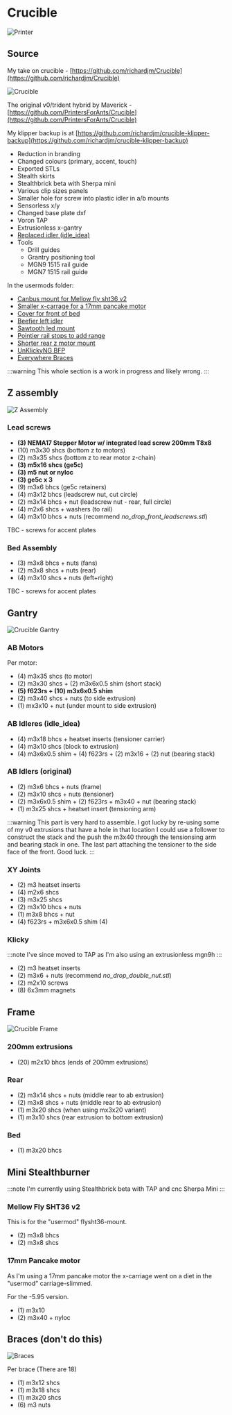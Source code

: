 # Crucible

![Printer](../static/img/crucible/printer.jpg)

## Source

My take on crucible - [https://github.com/richardjm/Crucible](https://github.com/richardjm/Crucible)

![Crucible](../static/img/crucible/crucible.png)

The original v0/trident hybrid by Maverick - [https://github.com/PrintersForAnts/Crucible](https://github.com/PrintersForAnts/Crucible)

My klipper backup is at [https://github.com/richardjm/crucible-klipper-backup](https://github.com/richardjm/crucible-klipper-backup)

- Reduction in branding
- Changed colours (primary, accent, touch)
- Exported STLs
- Stealth skirts
- Stealthbrick beta with Sherpa mini
- Various clip sizes panels
- Smaller hole for screw into plastic idler in a/b mounts
- Sensorless x/y
- Changed base plate dxf
- Voron TAP
- Extrusionless x-gantry
- [Replaced idler (idle_idea)](https://github.com/richardjm/Crucible/tree/main/Usermods/richardjm/idle_idea)
- Tools
  - Drill guides
  - Grantry positioning tool
  - MGN9 1515 rail guide
  - MGN7 1515 rail guide

In the usermods folder:

- [Canbus mount for Mellow fly sht36 v2](https://github.com/richardjm/Crucible/tree/main/Usermods/richardjm/flysht36-mount)
- [Smaller x-carrage for a 17mm pancake motor](https://github.com/richardjm/Crucible/tree/main/Usermods/richardjm/carriage-slimmed)
- [Cover for front of bed](https://github.com/richardjm/Crucible/tree/main/Usermods/richardjm/frond-bed-cover)
- [Beefier left idler](https://github.com/richardjm/Crucible/tree/main/Usermods/richardjm/idler_beefy)
- [Sawtooth led mount](https://github.com/richardjm/Crucible/tree/main/Usermods/richardjm/leds)
- [Pointier rail stops to add range](https://github.com/richardjm/Crucible/tree/main/Usermods/richardjm/pointy-stop)
- [Shorter rear z motor mount](https://github.com/richardjm/Crucible/tree/main/Usermods/richardjm/short-rear-z)
- [UnKlickyNG BFP](https://github.com/richardjm/Crucible/tree/main/Usermods/richardjm/UnKlickyNG)
- [Everywhere Braces](https://github.com/richardjm/Crucible/tree/main/Usermods/richardjm/everywhere-brace)

:::warning
This whole section is a work in progress and likely wrong.
:::


## Z assembly

![Z Assembly](../static/img/crucible/z-asembly.png)

### Lead screws

- **(3) NEMA17 Stepper Motor w/ integrated lead screw 200mm T8x8**
- (10) m3x30 shcs (bottom z to motors)
- (2) m3x35 shcs (bottom z to rear motor z-chain)
- **(3) m5x16 shcs (ge5c)**
- **(3) m5 nut or nyloc**
- **(3) ge5c x 3**
- (9) m3x6 bhcs (ge5c retainers)
- (4) m3x12 bhcs (leadscrew nut, cut circle)
- (2) m3x14 bhcs + nut (leadscrew nut - rear, full circle)
- (4) m2x6 shcs + washers (to rail)
- (4) m3x10 bhcs + nuts (recommend _no_drop_front_leadscrews.stl_)

TBC - screws for accent plates

### Bed Assembly

- (3) m3x8 bhcs + nuts (fans)
- (2) m3x8 shcs + nuts (rear)
- (4) m3x10 shcs + nuts (left+right)

TBC - screws for accent plates

## Gantry

![Crucible Gantry](../static/img/crucible/gantry.png)

### AB Motors

Per motor:

- (4) m3x35 shcs (to motor)
- (2) m3x30 shcs + (2) m3x6x0.5 shim (short stack)
- **(5) f623rs + (10) m3x6x0.5 shim**
- (2) m3x40 shcs + nuts (to side extrusion)
- (1) mx3x10 + nut (under mount to side extrusion)

### AB Idleres (idle_idea)

- (4) m3x18 bhcs + heatset inserts (tensioner carrier)
- (4) m3x10 shcs (block to extrusion)
- (4) m3x6x0.5 shim + (4) f623rs + (2) m3x16 + (2) nut (bearing stack)

### AB Idlers (original)

- (2) m3x6 bhcs + nuts (frame)
- (2) m3x10 shcs + nuts (tensioner)
- (2) m3x6x0.5 shim + (2) f623rs + m3x40 + nut (bearing stack)
- (1) m3x25 shcs + heatset insert (tensioning arm)

:::warning
This part is very hard to assemble. I got lucky by re-using some of my v0
extrusions that have a hole in that location I could use a follower to
construct the stack and the push the m3x40 through the tensionsing arm and
bearing stack in one.
The last part attaching the tensioner to the side face of the front.
Good luck.
:::

### XY Joints

- (2) m3 heatset inserts
- (4) m2x6 shcs
- (3) m3x25 shcs
- (2) m3x10 bhcs + nuts
- (1) m3x8 bhcs + nut
- (4) f623rs + m3x6x0.5 shim (4)

### Klicky

:::note
I've since moved to TAP as I'm also using an extrusionless mgn9h
:::

- (2) m3 heatset inserts
- (2) m3x6 + nuts (recommend _no_drop_double_nut.stl_)
- (2) m2x10 screws
- (8) 6x3mm magnets

## Frame

![Crucible Frame](../static/img/crucible/frame.png)

### 200mm extrusions

- (20) m2x10 bhcs (ends of 200mm extrusions)

### Rear

- (2) m3x14 shcs + nuts (middle rear to ab extrusion)
- (2) m3x8 shcs + nuts (middle rear to ab extrusion)
- (1) m3x20 shcs (when using mx3x20 variant)
- (1) m3x10 shcs (rear extrusion to bottom extrusion)

### Bed

- (1) m3x20 bhcs

## Mini Stealthburner

:::note
I'm currently using Stealthbrick beta with TAP and cnc Sherpa Mini
:::

### Mellow Fly SHT36 v2

This is for the "usermod" flysht36-mount.

- (2) m3x8 bhcs
- (2) m3x8 shcs

### 17mm Pancake motor

As I'm using a 17mm pancake motor the x-carriage went on a diet in the
"usermod" carriage-slimmed.

For the -5.95 version.

- (1) m3x10
- (2) m3x40 + nyloc

## Braces (don't do this)

![Braces](../static/img/crucible/braces.png)

Per brace (There are 18)

- (1) m3x12 shcs
- (1) m3x18 shcs
- (1) m3x20 shcs
- (6) m3 nuts
